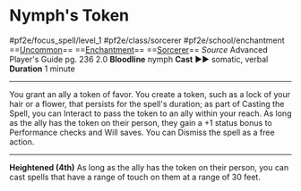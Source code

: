 # Nymph's Token
#pf2e/focus_spell/level_1 #pf2e/class/sorcerer #pf2e/school/enchantment 
==[Uncommon](rules/traits/uncommon.md)== ==[Enchantment](rules/traits/enchantment.md)== ==[Sorcerer](rules/traits/sorcerer.md)==
*Source* Advanced Player's Guide pg. 236 2.0
**Bloodline** nymph
**Cast** ►► somatic, verbal
**Duration** 1 minute

---
You grant an ally a token of favor. You create a token, such as a lock of your hair or a flower, that persists for the spell's duration; as part of Casting the Spell, you can Interact to pass the token to an ally within your reach. As long as the ally has the token on their person, they gain a +1 status bonus to Performance checks and Will saves. You can Dismiss the spell as a free action.

<hr>

**Heightened (4th)** As long as the ally has the token on their person, you can cast spells that have a range of touch on them at a range of 30 feet.